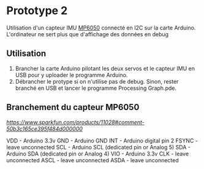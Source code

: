 Prototype 2
===========
Utilisation d'un capteur IMU [MP6050](https://www.sparkfun.com/products/11028) connecté en I2C sur la carte Arduino. L'ordinateur ne sert plus que d'affichage des données en debug

Utilisation
------------

1. Brancher la carte Arduino pilotant les deux servos et le capteur IMU en USB pour y uploader le programme Arduino.
2. Débrancher le protype si on n'utilise pas de debug. Sinon, rester branché en USB et lancer le programme Processing Graph.pde.

Branchement du capteur MP6050
------------------------------
*https://www.sparkfun.com/products/11028#comment-50b3c165ce395f484d000000*

VDD - Arduino 3.3v
GND - Arduino GND
INT - Arduino digital pin 2
FSYNC - leave unconnected
SCL - Arduino SCL (dedicated pin or Analog 5)
SDA - Arduino SDA (dedicated pin or Analog 4)
VIO - Arduino 3.3v
CLK - leave unconnected
ASCL - leave unconnected
ASDA - leave unconnected
